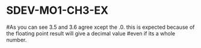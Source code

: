 # SDEV-MO1-CH3-EX
#As you can see 3.5 and 3.6 agree xcept the .0. this is expected because of the floating point result will give a decimal value 
#even if its a whole number.
